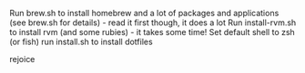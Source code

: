 Run brew.sh to install homebrew and a lot of packages and applications (see brew.sh for details) - read it first though, it does a lot
Run install-rvm.sh to install rvm (and some rubies) - it takes some time!
Set default shell to zsh (or fish) 
run install.sh to install dotfiles

rejoice
